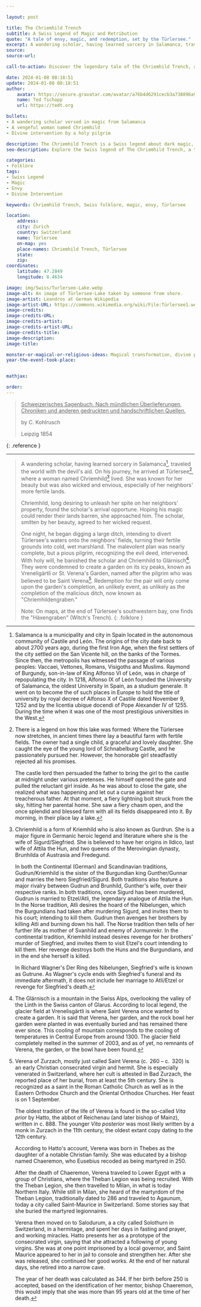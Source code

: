 ```yaml
---

layout: post

title: The Chriemhild Trench
subtitle: A Swiss Legend of Magic and Retribution
quote: "A tale of envy, magic, and redemption, set by the Türlersee."
excerpt: A wandering scholar, having learned sorcery in Salamanca, traveled the world with the devil's aid.
source:  
source-url:  

call-to-action: Discover the legendary tale of the Chriemhild Trench, a story of magic, envy, and divine intervention.

date: 2024-01-08 08:18:51
update: 2024-01-08 08:18:51
author:
    avatar: https://secure.gravatar.com/avatar/a76b4d6291cecb3a738896a971bfb903?s=512&d=mp&r=g
    name: Ted Tschopp
    url: https://tedt.org

bullets:
- A wandering scholar versed in magic from Salamanca
- A vengeful woman named Chriemhild
- Divine intervention by a holy pilgrim

description: The Chriemhild Trench is a Swiss legend about dark magic, envy, and a miraculous twist of fate by the Türlersee.
seo-description: Explore the Swiss legend of The Chriemhild Trench, a tale of dark magic, envy, and redemption by the Türlersee.

categories:
- Folklore
tags:
- Swiss Legend
- Magic
- Envy
- Divine Intervention

keywords: Chriemhild Trench, Swiss folklore, magic, envy, Türlersee

location:
    address:
    city: Zurich
    country: Switzerland
    name: Türlersee
    on-map: yes
    place-names: Chriemhild Trench, Türlersee
    state:
    zip:
coordinates:
    latitude: 47.2849
    longitude: 8.4634

image: img/Swiss/Turlersee-Lake.webp
image-alt: An image of Türlersee-Lake taken by someone from shore.
image-artist: Leandros at German Wikipedia
image-artist-URL: https://commons.wikimedia.org/wiki/File:Türlersee1.webp
image-credits:
image-credits-URL:
image-credits-artist: 
image-credits-artist-URL:
image-credits-title: 
image-description:
image-title:

monster-or-magical-or-religious-ideas: Magical transformation, divine punishment
year-the-event-took-place:


mathjax:

order:
---
```


> <ins>Schweizerisches Sagenbuch. Nach mündlichen Überlieferungen, Chroniken und anderen gedruckten und handschriftlichen Quellen.</ins>
> 
> by C. Kohlrusch
> 
>  Leipzig 1854
>
{: .reference }

---

> A wandering scholar, having learned sorcery in Salamanca[^1], traveled the world with the devil's aid. On his journey, he arrived at Türlersee[^2], where a woman named Chriemhild[^3] lived. She was known for her beauty but was also wicked and envious, especially of her neighbors' more fertile lands.
> 
> Chriemhild, long desiring to unleash her spite on her neighbors' property, found the scholar's arrival opportune. Hoping his magic could render their lands barren, she approached him. The scholar, smitten by her beauty, agreed to her wicked request.
> 
> One night, he began digging a large ditch, intending to divert Türlersee's waters onto the neighbors' fields, turning their fertile grounds into cold, wet marshland. The malevolent plan was nearly complete, but a pious pilgrim, recognizing the evil deed, intervened. With holy will, he banished the scholar and Chriemhild to Glärnisch[^4]. They were condemned to create a garden on its icy peaks, known as Vreneligärtli or St. Verena's Garden, named after the pilgrim who was believed to be Saint Verena[^5]. Redemption for the pair will only come upon the garden's completion, an unlikely event, as unlikely as the completion of the malicious ditch, now known as "Chriemhildengraben."
>
> Note: On maps, at the end of Türlersee's southwestern bay, one finds the "Häxengraben" (Witch's Trench).
{: .folklore }

[^1]: Salamanca is a municipality and city in Spain located in the autonomous community of Castile and León.  The origins of the city date back to about 2700 years ago, during the first Iron Age, when the first settlers of the city settled on the San Vicente hill, on the banks of the Tormes. Since then, the metropolis has witnessed the passage of various peoples: Vaccaei, Vettones, Romans, Visigoths and Muslims. Raymond of Burgundy, son-in-law of King Alfonso VI of León, was in charge of repopulating the city.  In 1218, Alfonso IX of León founded the University of Salamanca, the oldest University in Spain, as a studium generale.  It went on to become the of such places in Europe to hold the title of university by royal decree of Alfonso X of Castile dated November 9, 1252 and by the licentia ubique docendi of Pope Alexander IV of 1255. During the time when it was one of the most prestigious universities in the West. 

[^2]: There is a legend on how this lake was formed: Where the Türlersee now stretches, in ancient times there lay a beautiful farm with fertile fields. The owner had a single child, a graceful and lovely daughter. She caught the eye of the young lord of Schnabelburg Castle, and he passionately pursued her. However, the honorable girl steadfastly rejected all his promises.  <p> The castle lord then persuaded the father to bring the girl to the castle at midnight under various pretenses. He himself opened the gate and pulled the reluctant girl inside. As he was about to close the gate, she realized what was happening and let out a curse against her treacherous father. At that moment, a fiery lightning bolt struck from the sky, hitting her parental home. She saw a fiery chasm open, and the once splendid and blessed farm with all its fields disappeared into it. By morning, in their place lay a lake.

[^3]: Chriemhild is a form of Kriemhild who is also known as Gurdrun.  She is a major figure in Germanic heroic legend and literature where she is the wife of Sigurd/Siegfried. She is believed to have her origins in Ildico, last wife of Attila the Hun, and two queens of the Merovingian dynasty, Brunhilda of Austrasia and Fredegund.<p>In both the Continental (German) and Scandinavian traditions, Gudrun/Kriemhild is the sister of the Burgundian king Gunther/Gunnar and marries the hero Siegfried/Sigurd. Both traditions also feature a major rivalry between Gudrun and Brunhild, Gunther's wife, over their respective ranks. In both traditions, once Sigurd has been murdered, Gudrun is married to Etzel/Atli, the legendary analogue of Attila the Hun. In the Norse tradition, Atli desires the hoard of the Nibelungen, which the Burgundians had taken after murdering Sigurd, and invites them to his court; intending to kill them. Gudrun then avenges her brothers by killing Atli and burning down his hall. The Norse tradition then tells of her further life as mother of Svanhild and enemy of Jormunrekr. In the continental tradition, Kriemhild instead desires revenge for her brothers' murder of Siegfried, and invites them to visit Etzel's court intending to kill them. Her revenge destroys both the Huns and the Burgundians, and in the end she herself is killed.<p>In Richard Wagner's Der Ring des Nibelungen, Siegfried's wife is known as Gutrune. As Wagner's cycle ends with Siegfried's funeral and its immediate aftermath, it does not include her marriage to Atli/Etzel or revenge for Siegfried's death.

[^4]: The Glärnisch is a mountain in the Swiss Alps, overlooking the valley of the Linth in the Swiss canton of Glarus. According to local legend, the glacier field at Vrenelisgärtli is where Saint Verena once wanted to create a garden.  It is said that Verena, her garden, and the rock bowl her garden were planted in was eventually buried and has remained there ever since. This cooling of mountain corresponds to the cooling of temperatures in Central Europe from around 1300.  The glacier field completely melted in the summer of 2003, and as of yet, no remnants of Verena, the garden, or the bowl have been found.  

[^5]: Verena of Zurzach, mostly just called Saint Verena (c.  260 – c.  320) is an early Christian consecrated virgin and hermit. She is especially venerated in Switzerland, where her cult is attested in Bad Zurzach, the reported place of her burial, from at least the 5th century. She is recognized as a saint in the Roman Catholic Church as well as in the Eastern Orthodox Church and the Oriental Orthodox Churches. Her feast is on 1 September.<p>The oldest tradition of the life of Verena is found in the so-called _Vita prior_ by Hatto, the abbot of Reichenau (and later bishop of Mainz), written in c. 888. The younger _Vita posterior_ was most likely written by a monk in Zurzach in the 11th century, the oldest extant copy dating to the 12th century.<p>According to Hatto's account, Verena was born in Thebes as the daughter of a notable Christian family. She was educated by a bishop named Chaeremon, who Eusebius recoded as being martyred in 250.<p>After the death of Chaeremon, Verena traveled to Lower Egypt with a group of Christians, where the Theban Legion was being recruited. With the Theban Legion, she then travelled to Milan, in what is today Northern Italy. While still in Milan, she heard of the martyrdom of the Theban Legion, traditionally dated to 286 and traveled to Agaunum, today a city called Saint-Maurice in Switzerland.  Some stories say that she  buried the martyred legionnaires.<p>Verena then moved on to Salodurum, a a city called Solothurn in Switzerland, in a hermitage, and spent her days in fasting and prayer, and working miracles. Hatto presents her as a prototype of the consecrated virgin, saying that she attracted a following of young virgins. She was at one point imprisoned by a local governor, and Saint Maurice appeared to her in jail to console and strengthen her. After she was released, she continued her good works. At the end of her natural days, she retired into a narrow cave.<p>The year of her death was calculated as 344.  If her birth before 250 is accepted, based on the identification of her mentor, bishop Chaeremon, this would imply that she was more than 95 years old at the time of her death.